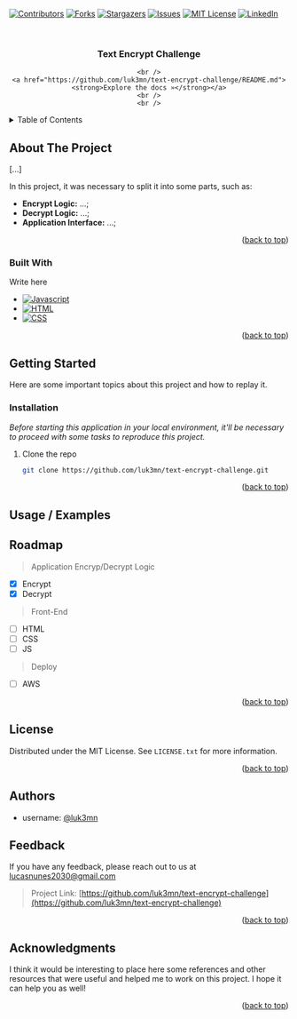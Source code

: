 <a name="text-encrypt-challenge"></a>

[![Contributors][contributors-shield]][contributors-url]
[![Forks][forks-shield]][forks-url]
[![Stargazers][stars-shield]][stars-url]
[![Issues][issues-shield]][issues-url]
[![MIT License][license-shield]][license-url]
[![LinkedIn][linkedin-shield]][linkedin-url]



<!-- PROJECT LOGO -->
<br />
<div align="center">
  <a href="https://github.com/luk3mn/text-encrypt-challenge">
    <!-- <img src="https://upload.wikimedia.org/wikipedia/commons/5/58/MyAnimeList_-_Full_Text_Logo.jpg" alt="Logo" width="160" height="80"> -->
  </a>

  <h3 align="center">Text Encrypt Challenge</h3>

  <p align="center">
    
    <br />
    <a href="https://github.com/luk3mn/text-encrypt-challenge/README.md"><strong>Explore the docs »</strong></a>
    <br />
    <br />
  </p>
</div>



<!-- TABLE OF CONTENTS -->
<details>
  <summary>Table of Contents</summary>
  <ol>
    <li>
      <a href="#about-the-project">About The Project</a>
      <ul>
        <li><a href="#built-with">Built With</a></li>
      </ul>
    </li>
    <li>
      <a href="#getting-started">Getting Started</a>
      <ul>
        <li><a href="#prerequisites">Prerequisites</a></li>
        <li><a href="#installation">Installation</a></li>
      </ul>
    </li>
    <li><a href="#usage">Usage</a></li>
    <li><a href="#roadmap">Roadmap</a></li>
    <li><a href="#license">License</a></li>
    <li><a href="#contact">Contact</a></li>
    <li><a href="#acknowledgments">Acknowledgments</a></li>
  </ol>
</details>



<!-- ABOUT THE PROJECT -->
## About The Project
<!-- ![Home](src/assets/diagram.png) -->


<p align="justify">
  [...] 

  In this project, it was necessary to split it into some parts, such as: 
  - **Encrypt Logic:** ...;
  - **Decrypt Logic:** ...;
  - **Application Interface:** ...;
</p> 




<p align="right">(<a href="#text-encrypt-challenge">back to top</a>)</p>



### Built With

Write here

* [![Javascript][Javascript]][Javascript-url]
* [![HTML][HTML]][HTML-url]
* [![CSS][CSS]][CSS-url]

<p align="right">(<a href="#text-encrypt-challenge">back to top</a>)</p>



<!-- GETTING STARTED -->
## Getting Started

Here are some important topics about this project and how to replay it.

### Installation

_Before starting this application in your local environment, it'll be necessary to proceed with some tasks to reproduce this project._

1. Clone the repo
   ```sh
   git clone https://github.com/luk3mn/text-encrypt-challenge.git
   ```

<p align="right">(<a href="#text-encrypt-challenge">back to top</a>)</p>



<!-- USAGE EXAMPLES -->
## Usage / Examples

<!-- ### Screenshots

![App Screenshot](https://via.placeholder.com/468x300?text=App+Screenshot+Here) -->



<!-- ROADMAP -->
## Roadmap

> Application Encryp/Decrypt Logic
- [x] Encrypt 
- [x] Decrypt

> Front-End
- [ ] HTML
- [ ] CSS
- [ ] JS

> Deploy
- [ ] AWS

<p align="right">(<a href="#text-encrypt-challenge">back to top</a>)</p>

<!-- ## Lessons Learned

What did you learn while building this project? What challenges did you face and how did you overcome them? -->

<!-- LICENSE -->
## License

Distributed under the MIT License. See `LICENSE.txt` for more information.

<p align="right">(<a href="#text-encrypt-challenge">back to top</a>)</p>


<!-- CONTACT -->
## Authors

- username: [@luk3mn](https://www.github.com/luk3mn)

## Feedback

If you have any feedback, please reach out to us at lucasnunes2030@gmail.com

> Project Link: [https://github.com/luk3mn/text-encrypt-challenge](https://github.com/luk3mn/text-encrypt-challenge)

<p align="right">(<a href="#text-encrypt-challenge">back to top</a>)</p>


<!-- ACKNOWLEDGMENTS -->
## Acknowledgments

I think it would be interesting to place here some references and other resources that were useful and helped me to work on this project. I hope it can help you as well!
<!-- * []() -->


<p align="right">(<a href="#text-encrypt-challenge">back to top</a>)</p>



<!-- MARKDOWN LINKS & IMAGES -->
<!-- https://www.markdownguide.org/basic-syntax/#reference-style-links -->
[contributors-shield]: https://img.shields.io/github/contributors/luk3mn/text-encrypt-challenge.svg?style=for-the-badge
[contributors-url]: https://github.com/luk3mn/text-encrypt-challenge/graphs/contributors
[issues-shield]: https://img.shields.io/github/issues/luk3mn/text-encrypt-challenge.svg?style=for-the-badge
[issues-url]: https://github.com/luk3mn/text-encrypt-challenge/issues
[forks-shield]: https://img.shields.io/github/forks/luk3mn/text-encrypt-challenge.svg?style=for-the-badge
[forks-url]: https://github.com/luk3mn/text-encrypt-challenge/network/members
[stars-shield]: https://img.shields.io/github/stars/luk3mn/text-encrypt-challenge.svg?style=for-the-badge
[stars-url]: https://github.com/luk3mn/text-encrypt-challenge/stargazers
[license-shield]: https://img.shields.io/github/license/othneildrew/Best-README-Template.svg?style=for-the-badge
[license-url]: https://github.com/luk3mn/text-encrypt-challenge/blob/master/LICENSE
[linkedin-shield]: https://img.shields.io/badge/-LinkedIn-black.svg?style=for-the-badge&logo=linkedin&colorB=555
[linkedin-url]: https://www.linkedin.com/in/lucasmaues/
[general-code-screenshot]: assets/general-project.png

<!-- Stack Shields -->
[Javascript]: https://img.shields.io/badge/JavaScript-F7DF1E?style=for-the-badge&logo=javascript&logoColor=black
[Javascript-url]: https://developer.mozilla.org/pt-BR/docs/Web/JavaScript
[HTML]: https://img.shields.io/badge/HTML5-E34F26?style=for-the-badge&logo=html5&logoColor=white
[HTML-url]: https://developer.mozilla.org/pt-BR/docs/Web/HTML
[CSS]: https://img.shields.io/badge/CSS-239120?&style=for-the-badge&logo=css3&logoColor=white
[CSS-url]: https://developer.mozilla.org/pt-BR/docs/Web/CSS